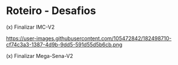 Roteiro - Desafios
===================
(x) Finalizar IMC-V2

https://user-images.githubusercontent.com/105472842/182498710-cf74c3a3-1387-4d9b-9dd5-591d55d5b6cb.png


(x) Finalizar Mega-Sena-V2
